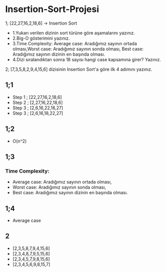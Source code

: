 # Insertion-Sort-Projesi

1; [22,27,16,2,18,6] -> Insertion Sort

* 1.Yukarı verilen dizinin sort türüne göre aşamalarını yazınız.
* 2.Big-O gösterimini yazınız.
* 3.Time Complexity: Average case: Aradığımız sayının ortada olması,Worst case: Aradığımız sayının sonda olması, Best case: Aradığımız sayının dizinin en başında olması.
* 4.Dizi sıralandıktan sonra 18 sayısı hangi case kapsamına girer? Yazınız.

2; [7,3,5,8,2,9,4,15,6] dizisinin Insertion Sort'a göre ilk 4 adımını yazınız.
 
## 1;1

* Step 1 ; [22,27,16,2,18,6]
* Step 2 ; [2,27,16,22,18,6]
* Step 3 ; [2,6,16,22,18,27]
* Step 3 ; [2,6,16,18,22,27]

## 1;2

* O(n^2)

## 1;3

### Time Complexity: 
* Average case: Aradığımız sayının ortada olması,
* Worst case: Aradığımız sayının sonda olması, 
* Best case: Aradığımız sayının dizinin en başında olması.

## 1;4

* Average case

## 2

* [2,3,5,8,7,9,4,15,6] 
* [2,3,4,8,7,9,5,15,6] 
* [2,3,4,5,7,9,8,15,6] 
* [2,3,4,5,6,9,8,15,7] 